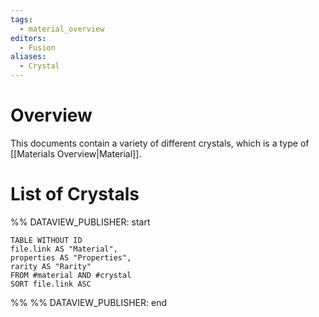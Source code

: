 ```yaml
---
tags:
  - material_overview
editors:
  - Fusion
aliases:
  - Crystal
---
```

# Overview
This documents contain a variety of different crystals, which is a type of [[Materials Overview|Material]].
# List of Crystals
%% DATAVIEW_PUBLISHER: start
```dataview
TABLE WITHOUT ID
file.link AS "Material",
properties AS "Properties",
rarity AS "Rarity"
FROM #material AND #crystal
SORT file.link ASC
```
%%
%% DATAVIEW_PUBLISHER: end